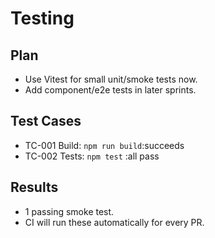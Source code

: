 # Testing

## Plan
- Use Vitest for small unit/smoke tests now.
- Add component/e2e tests in later sprints.

## Test Cases
- TC-001 Build: `npm run build`:succeeds
- TC-002 Tests: `npm test` :all pass

## Results
- 1 passing smoke test.
- CI will run these automatically for every PR.
